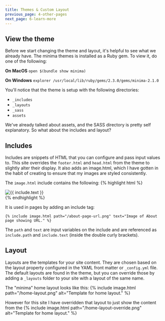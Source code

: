 ```yaml
---
title: Themes & Custom Layout
previous_page: 4-other-pages
next_page: 6-learn-more
---
```


## View the theme
Before we start changing the theme and layout, it's helpful to see what we already have. The minima themes is installed as a Ruby gem.  To view it, do one of the following:

__On MacOS__
`open $(bundle show minima)`

__On Windows__
`explorer /usr/local/lib/ruby/gems/2.3.0/gems/minima-2.1.0`

You'll notice that the theme is setup with the following directories:

- `_includes`
- `_layouts`
- `_sass`
- `assets`

We've already talked about assets, and the SASS directory is pretty self explanatory. So what about the includes and layout?

## Includes
Includes are snippets of HTML that you can configure and pass input values to.  This site overrides the `footer.html` and `head.html` from the theme to slightly alter their display. It also adds an image.html, which I have gotten in the habit of creating to ensure that my images are styled consistently.

The `image.html` include contains the following:
{% highlight html %}
<div class="img-container">
  <img src="{{ site.baseurl }}/images/{{ include.path }}" alt="{{ include.text }}">
</div>
{% endhighlight %}

It is used in pages by adding an include tag:
```
{% include image.html path="/about-page-url.png" text="Image of About page showing URL." %}
```  

The `path` and `text` are input variables on the include and are referenced as `include.path` and `include.text` (inside the double curly brackets).

## Layout
Layouts are the templates for your site content.  They are chosen based on the layout property configured in the YAML front matter or `_config.yml` file.  The default layouts are found in the theme, but you can override those by adding a `_layouts` folder to your site with a layout of the same name.

The "minima" home layout looks like this:
{% include image.html path="/home-layout.png" alt="Template for home layout." %}

However for this site I have overridden that layout to just show the content from the
{% include image.html path="/home-layout-override.png" alt="Template for home layout." %}
